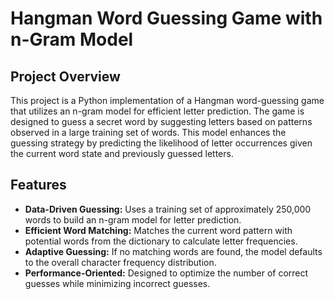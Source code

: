 # Hangman Word Guessing Game with n-Gram Model

## Project Overview

This project is a Python implementation of a Hangman word-guessing game that utilizes an n-gram model for efficient letter prediction. The game is designed to guess a secret word by suggesting letters based on patterns observed in a large training set of words. This model enhances the guessing strategy by predicting the likelihood of letter occurrences given the current word state and previously guessed letters.

## Features

- **Data-Driven Guessing:** Uses a training set of approximately 250,000 words to build an n-gram model for letter prediction.
- **Efficient Word Matching:** Matches the current word pattern with potential words from the dictionary to calculate letter frequencies.
- **Adaptive Guessing:** If no matching words are found, the model defaults to the overall character frequency distribution.
- **Performance-Oriented:** Designed to optimize the number of correct guesses while minimizing incorrect guesses.


